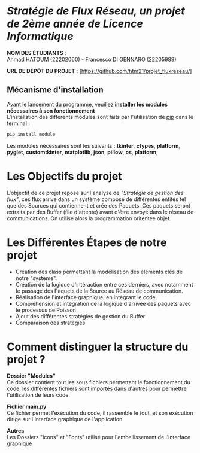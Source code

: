 # *Stratégie de Flux Réseau, un projet de 2ème année de Licence Informatique*
**NOM DES ÉTUDIANTS** : \
Ahmad HATOUM (22202060) - Francesco DI GENNARO (22205989)  



**URL DE DÉPÔT DU PROJET** : [https://github.com/htm21/projet_fluxreseau/]

## Mécanisme d'installation
Avant le lancement du programme, veuillez **installer les modules nécessaires à son fonctionnement**  
L'installation des différents modules sont faits par l'utilisation de  [pip](https://pip.pypa.io/en/stable/)  dans le terminal :
```bash
pip install module
```
Les modules nécessaires sont les suivants : **tkinter**, **ctypes**, **platform**, **pyglet**, **customtkinter**, **matplotlib**, **json**, **pillow**, **os**, **platform**, 


# Les Objectifs du projet

L'objectif de ce projet repose sur l'analyse de *"Stratégie de gestion des flux"*, ces flux arrive dans un système composé de différentes entités tel que des Sources qui contiennent et crée des Paquets. Ces paquets seront extraits par des Buffer (file d'attente) avant d'être envoyé dans le réseau de communications. On utilise alors la programmation oritentée objet.

# Les Différentes Étapes de notre projet

- Création des class permettant la modélisation des éléments clés de notre "système".
- Création de la logique d'intéraction entre ces derniers, avec notamment le passage des Paquets de la Source au Réseau de communication.
- Réalisation de l'interface graphique, en intégrant le code
- Compréhension et intégration de la logique d'arrivée des paquets avec le processus de Poisson
- Ajout des différentes stratégies de gestion du Buffer
- Comparaison des stratégies


# Comment distinguer la structure du projet ?

**Dossier "Modules"**  
Ce dossier contient tout les sous fichiers permettant le fonctionnement du code, les différentes fichiers sont importés dans d'autres pour permettre l'utilisation de leurs code.  

**Fichier main.py**  
Ce fichier permet l'éxécution du code, il rassemble le tout, et son exécution dirige sur l'interface graphique de l'application.  

**Autres**  
Les Dossiers "Icons" et "Fonts" utilisé pour l'embellissement de l'interface graphique
